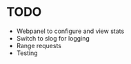 # TODO

- Webpanel to configure and view stats
- Switch to slog for logging
- Range requests
- Testing
